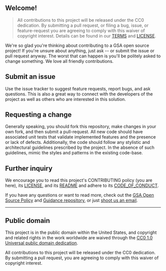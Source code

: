 ## Welcome!

> All contributions to this project will be released under the CC0
> dedication. By submitting a pull request, or filing a bug, issue, or
> feature-request you are agreeing to comply with this waiver of copyright interest.
> Details can be found in our [TERMS](TERMS.md) and [LICENSE](LICENSE.md).

We're so glad you're thinking about contributing to a GSA open source project! If you're unsure about anything, just ask -- or submit the issue or pull request anyway. The worst that can happen is you'll be politely asked to change something. We love all friendly contributions.

## Submit an issue

Use the issue tracker to suggest feature requests, report bugs, and ask questions. This is also a great way to connect with the developers of the project as well as others who are interested in this solution.  

## Requesting a change

Generally speaking, you should fork this repository, make changes in your
own fork, and then submit a pull-request.  All new code should have associated unit tests that validate implemented features and the presence or lack of defects.  Additionally, the code should follow any stylistic and architectural guidelines prescribed by the project. In the absence of such guidelines, mimic the styles and patterns in the existing code-base.

## Further inquiry

We encourage you to read this project's CONTRIBUTING policy (you are here), its [LICENSE](LICENSE.md), and its [README](README.md) and adhere to its [CODE_OF_CONDUCT](CODE_OF_CONDUCT.md).

If you have any questions or want to read more, check out the [GSA Open Source Policy](https://open.gsa.gov/oss-policy/) and [Guidance repository](https://github.com/GSA/open-source-policy), or just [shoot us an email](mailto:cto@gsa.gov).

---

## Public domain

This project is in the public domain within the United States, and
copyright and related rights in the work worldwide are waived through
the [CC0 1.0 Universal public domain dedication](https://creativecommons.org/publicdomain/zero/1.0/).

All contributions to this project will be released under the CC0
dedication. By submitting a pull request, you are agreeing to comply
with this waiver of copyright interest.
